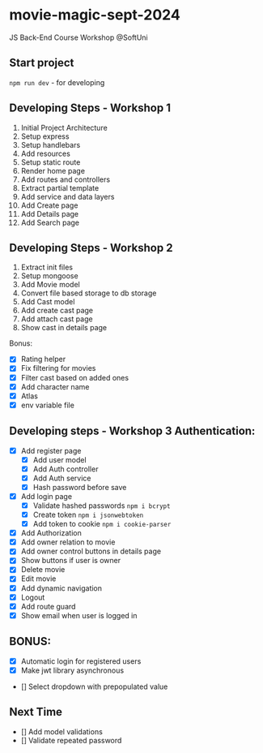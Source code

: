 # movie-magic-sept-2024

JS Back-End Course Workshop @SoftUni

## Start project

`npm run dev` - for developing

## Developing Steps - Workshop 1

1. Initial Project Architecture
2. Setup express
3. Setup handlebars
4. Add resources
5. Setup static route
6. Render home page
7. Add routes and controllers
8. Extract partial template
9. Add service and data layers
10. Add Create page
11. Add Details page
12. Add Search page

## Developing Steps - Workshop 2

1. Extract init files
2. Setup mongoose
3. Add Movie model
4. Convert file based storage to db storage
5. Add Cast model
6. Add create cast page
7. Add attach cast page
8. Show cast in details page

Bonus:

- [x] Rating helper
- [x] Fix filtering for movies
- [x] Filter cast based on added ones
- [x] Add character name
- [x] Atlas
- [x] env variable file

## Developing steps - Workshop 3 Authentication:

- [x] Add register page
    - [x] Add user model
    - [x] Add Auth controller
    - [x] Add Auth service
    - [x] Hash password before save
- [x] Add login page
    - [x] Validate hashed passwords `npm i bcrypt`
    - [x] Create token `npm i jsonwebtoken`
    - [x] Add token to cookie `npm i cookie-parser`
- [x] Add Authorization
- [x] Add owner relation to movie
- [x] Add owner control buttons in details page
- [x] Show buttons if user is owner
- [x] Delete movie
- [x] Edit movie
- [x] Add dynamic navigation
- [x] Logout
- [x] Add route guard
- [x] Show email when user is logged in 

## BONUS:

- [x] Automatic login for registered users
- [x] Make jwt library asynchronous
- [] Select dropdown with prepopulated value

## Next Time

- [] Add model validations
- [] Validate repeated password
